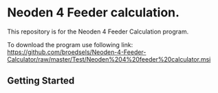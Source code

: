 # Neoden 4 Feeder calculation.

This repository is for the Neoden 4 Feeder Calculation program.

To download the program use following link:
https://github.com/broedsels/Neoden-4-Feeder-Calculator/raw/master/Test/Neoden%204%20feeder%20calculator.msi

## Getting Started
